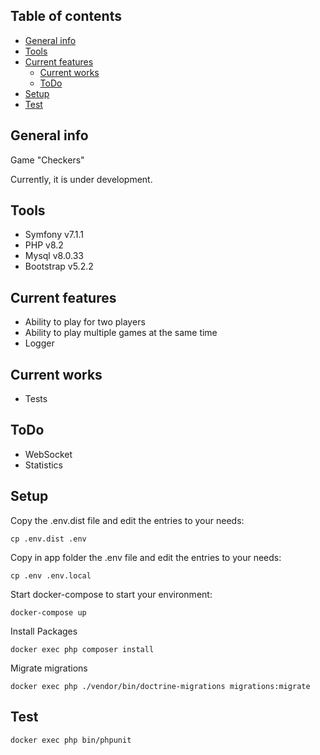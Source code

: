 ## Table of contents

* [General info](#general-info)
* [Tools](#tools)
* [Current features](#current-features)
    - [Current works](#current-works)
    - [ToDo](#todo)
* [Setup](#setup)
* [Test](#test)

## General info

Game "Checkers"

Currently, it is under development.

## Tools

- Symfony v7.1.1
- PHP v8.2
- Mysql v8.0.33
- Bootstrap v5.2.2

## Current features

- Ability to play for two players
- Ability to play multiple games at the same time
- Logger

## Current works

- Tests

## ToDo

- WebSocket
- Statistics

## Setup

Copy the .env.dist file and edit the entries to your needs:

```
cp .env.dist .env
```

Copy in app folder the .env file and edit the entries to your needs:

```
cp .env .env.local
```

Start docker-compose to start your environment:

```
docker-compose up
```

Install Packages

```
docker exec php composer install
```

Migrate migrations

```
docker exec php ./vendor/bin/doctrine-migrations migrations:migrate
```

## Test

```
docker exec php bin/phpunit
```
